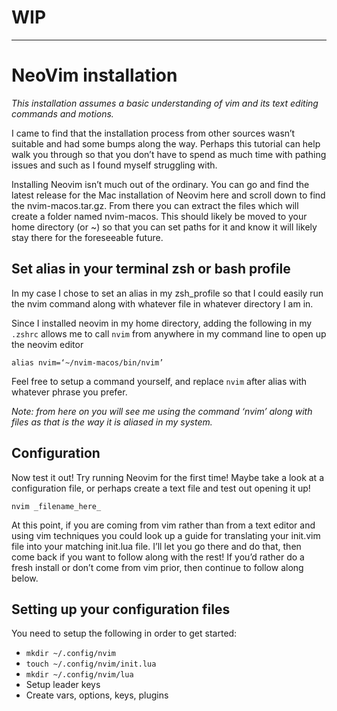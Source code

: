 # WIP
---
# NeoVim installation

*This installation assumes a basic understanding of vim and its text editing commands and motions.*

I came to find that the installation process from other sources wasn’t suitable and had some bumps along the way. Perhaps this tutorial can help walk you through so that you don’t have to spend as much time with pathing issues and such as I found myself struggling with.

Installing Neovim isn’t much out of the ordinary. You can go and find the latest release for the Mac installation of Neovim here and scroll down to find the nvim-macos.tar.gz. From there you can extract the files which will create a folder named nvim-macos. This should likely be moved to your home directory (or ~) so that you can set paths for it and know it will likely stay there for the foreseeable future.

## Set alias in your terminal zsh or bash profile
In my case I chose to set an alias in my zsh_profile so that I could easily run the nvim command along with whatever file in whatever directory I am in.

Since I installed neovim in my home directory, adding the following in my `.zshrc` allows me to call `nvim` from anywhere in my command line to open up the neovim editor

`alias nvim=‘~/nvim-macos/bin/nvim’`

Feel free to setup a command yourself, and replace `nvim` after alias with whatever phrase you prefer.

*Note: from here on you will see me using the command ‘nvim’ along with files as that is the way it is aliased in my system.*

## Configuration
Now test it out! Try running Neovim for the first time! Maybe take a look at a configuration file, or perhaps create a text file and test out opening it up! 

`nvim _filename_here_`

At this point, if you are coming from vim rather than from a text editor and using vim techniques you could look up a guide for translating your init.vim file into your matching init.lua file. I’ll let you go there and do that, then come back if you want to follow along with the rest! If you’d rather do a fresh install or don’t come from vim prior, then continue to follow along below.

## Setting up your configuration files
You need to setup the following in order to get started:
- `mkdir ~/.config/nvim`
- `touch ~/.config/nvim/init.lua`
- `mkdir ~/.config/nvim/lua`
- Setup leader keys
- Create vars, options, keys, plugins

